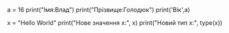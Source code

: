 a = 16
print("Імя:Влад")
print("Прізвище:Голодюк")
print('Вік',a)
 
x = "Hello World"
print("Нове значення x:", x)
print("Новий тип x:", type(x))
